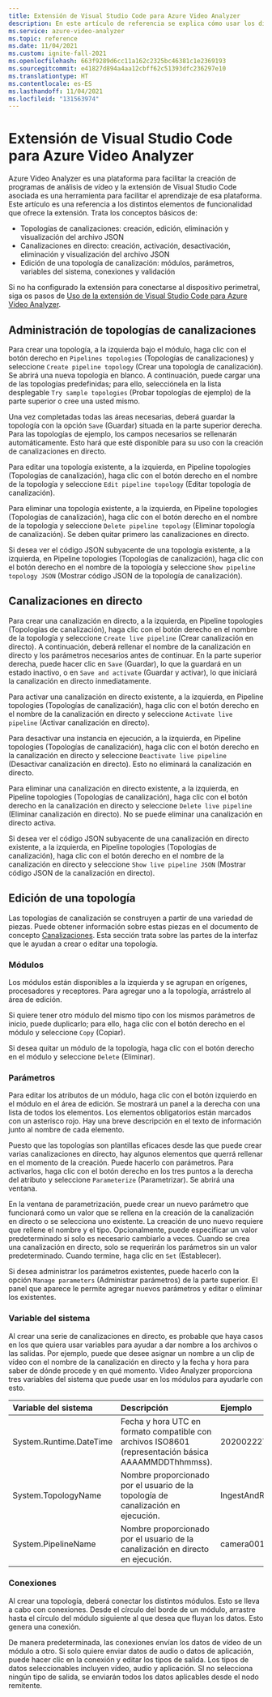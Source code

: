 ```yaml
---
title: Extensión de Visual Studio Code para Azure Video Analyzer
description: En este artículo de referencia se explica cómo usar los distintos elementos de las funcionalidades en la extensión de Visual Studio Code para Azure Video Analyzer.
ms.service: azure-video-analyzer
ms.topic: reference
ms.date: 11/04/2021
ms.custom: ignite-fall-2021
ms.openlocfilehash: 663f9289d6cc11a162c2325bc46381c1e2369193
ms.sourcegitcommit: e41827d894a4aa12cbff62c51393dfc236297e10
ms.translationtype: HT
ms.contentlocale: es-ES
ms.lasthandoff: 11/04/2021
ms.locfileid: "131563974"
---
```

# <a name="visual-studio-code-extension-for-azure-video-analyzer"></a>Extensión de Visual Studio Code para Azure Video Analyzer

Azure Video Analyzer es una plataforma para facilitar la creación de programas de análisis de vídeo y la extensión de Visual Studio Code asociada es una herramienta para facilitar el aprendizaje de esa plataforma.  Este artículo es una referencia a los distintos elementos de funcionalidad que ofrece la extensión.  Trata los conceptos básicos de:

* Topologías de canalizaciones: creación, edición, eliminación y visualización del archivo JSON
* Canalizaciones en directo: creación, activación, desactivación, eliminación y visualización del archivo JSON
* Edición de una topología de canalización: módulos, parámetros, variables del sistema, conexiones y validación

Si no ha configurado la extensión para conectarse al dispositivo perimetral, siga os pasos de [Uso de la extensión de Visual Studio Code para Azure Video Analyzer](./edge/use-visual-studio-code-extension.md).

## <a name="managing-pipelines-topology"></a>Administración de topologías de canalizaciones

Para crear una topología, a la izquierda bajo el módulo, haga clic con el botón derecho en `Pipelines topologies` (Topologías de canalizaciones) y seleccione `Create pipeline topology` (Crear una topología de canalización).  Se abrirá una nueva topología en blanco.  A continuación, puede cargar una de las topologías predefinidas; para ello, selecciónela en la lista desplegable `Try sample topologies` (Probar topologías de ejemplo) de la parte superior o cree una usted mismo.  

Una vez completadas todas las áreas necesarias, deberá guardar la topología con la opción `Save` (Guardar) situada en la parte superior derecha.  Para las topologías de ejemplo, los campos necesarios se rellenarán automáticamente.  Esto hará que esté disponible para su uso con la creación de canalizaciones en directo.

Para editar una topología existente, a la izquierda, en Pipeline topologies (Topologías de canalización), haga clic con el botón derecho en el nombre de la topología y seleccione `Edit pipeline topology` (Editar topología de canalización).

Para eliminar una topología existente, a la izquierda, en Pipeline topologies (Topologías de canalización), haga clic con el botón derecho en el nombre de la topología y seleccione `Delete pipeline topology` (Eliminar topología de canalización).  Se deben quitar primero las canalizaciones en directo.

Si desea ver el código JSON subyacente de una topología existente, a la izquierda, en Pipeline topologies (Topologías de canalización), haga clic con el botón derecho en el nombre de la topología y seleccione `Show pipeline topology JSON` (Mostrar código JSON de la topología de canalización).

## <a name="live-pipelines"></a>Canalizaciones en directo

Para crear una canalización en directo, a la izquierda, en Pipeline topologies (Topologías de canalización), haga clic con el botón derecho en el nombre de la topología y seleccione `Create live pipeline` (Crear canalización en directo).  A continuación, deberá rellenar el nombre de la canalización en directo y los parámetros necesarios antes de continuar.  En la parte superior derecha, puede hacer clic en `Save` (Guardar), lo que la guardará en un estado inactivo, o en `Save and activate` (Guardar y activar), lo que iniciará la canalización en directo inmediatamente. 

Para activar una canalización en directo existente, a la izquierda, en Pipeline topologies (Topologías de canalización), haga clic con el botón derecho en el nombre de la canalización en directo y seleccione `Activate live pipeline` (Activar canalización en directo).

Para desactivar una instancia en ejecución, a la izquierda, en Pipeline topologies (Topologías de canalización), haga clic con el botón derecho en la canalización en directo y seleccione `Deactivate live pipeline` (Desactivar canalización en directo).  Esto no eliminará la canalización en directo.

Para eliminar una canalización en directo existente, a la izquierda, en Pipeline topologies (Topologías de canalización), haga clic con el botón derecho en la canalización en directo y seleccione `Delete live pipeline` (Eliminar canalización en directo).  No se puede eliminar una canalización en directo activa.

Si desea ver el código JSON subyacente de una canalización en directo existente, a la izquierda, en Pipeline topologies (Topologías de canalización), haga clic con el botón derecho en el nombre de la canalización en directo y seleccione `Show live pipeline JSON` (Mostrar código JSON de la canalización en directo).

## <a name="editing-a-topology"></a>Edición de una topología 

Las topologías de canalización se construyen a partir de una variedad de piezas. Puede obtener información sobre estas piezas en el documento de concepto [Canalizaciones](pipeline.md). Esta sección trata sobre las partes de la interfaz que le ayudan a crear o editar una topología.

### <a name="modules"></a>Módulos

Los módulos están disponibles a la izquierda y se agrupan en orígenes, procesadores y receptores.  Para agregar uno a la topología, arrástrelo al área de edición.

Si quiere tener otro módulo del mismo tipo con los mismos parámetros de inicio, puede duplicarlo; para ello, haga clic con el botón derecho en el módulo y seleccione `Copy` (Copiar).

Si desea quitar un módulo de la topología, haga clic con el botón derecho en el módulo y seleccione `Delete` (Eliminar).

### <a name="parameters"></a>Parámetros

Para editar los atributos de un módulo, haga clic con el botón izquierdo en el módulo en el área de edición.  Se mostrará un panel a la derecha con una lista de todos los elementos.  Los elementos obligatorios están marcados con un asterisco rojo.  Hay una breve descripción en el texto de información junto al nombre de cada elemento.

Puesto que las topologías son plantillas eficaces desde las que puede crear varias canalizaciones en directo, hay algunos elementos que querrá rellenar en el momento de la creación.  Puede hacerlo con parámetros.  Para activarlos, haga clic con el botón derecho en los tres puntos a la derecha del atributo y seleccione `Parameterize` (Parametrizar).  Se abrirá una ventana.

En la ventana de parametrización, puede crear un nuevo parámetro que funcionará como un valor que se rellena en la creación de la canalización en directo o se selecciona uno existente.  La creación de uno nuevo requiere que rellene el nombre y el tipo.  Opcionalmente, puede especificar un valor predeterminado si solo es necesario cambiarlo a veces.  Cuando se crea una canalización en directo, solo se requerirán los parámetros sin un valor predeterminado.  Cuando termine, haga clic en `Set` (Establecer).

Si desea administrar los parámetros existentes, puede hacerlo con la opción `Manage parameters` (Administrar parámetros) de la parte superior.  El panel que aparece le permite agregar nuevos parámetros y editar o eliminar los existentes.

### <a name="system-variable"></a>Variable del sistema

Al crear una serie de canalizaciones en directo, es probable que haya casos en los que quiera usar variables para ayudar a dar nombre a los archivos o las salidas.  Por ejemplo, puede que desee asignar un nombre a un clip de vídeo con el nombre de la canalización en directo y la fecha y hora para saber de dónde procede y en qué momento.  Video Analyzer proporciona tres variables del sistema que puede usar en los módulos para ayudarle con esto.

| Variable del sistema        | Descripción                                                  | Ejemplo              |
| :--------------------- | :----------------------------------------------------------- | :------------------- |
| System.Runtime.DateTime        | Fecha y hora UTC en formato compatible con archivos ISO8601 (representación básica AAAAMMDDThhmmss). | 20200222T173200Z     |
| System.TopologyName    | Nombre proporcionado por el usuario de la topología de canalización en ejecución.          | IngestAndRecord      |
| System.PipelineName    | Nombre proporcionado por el usuario de la canalización en directo en ejecución.          | camera001            |

### <a name="connections"></a>Conexiones 

Al crear una topología, deberá conectar los distintos módulos.  Esto se lleva a cabo con conexiones.  Desde el círculo del borde de un módulo, arrastre hasta el círculo del módulo siguiente al que desea que fluyan los datos.  Esto genera una conexión.

De manera predeterminada, las conexiones envían los datos de vídeo de un módulo a otro. Si solo quiere enviar datos de audio o datos de aplicación, puede hacer clic en la conexión y editar los tipos de salida. Los tipos de datos seleccionables incluyen vídeo, audio y aplicación. SI no selecciona ningún tipo de salida, se enviarán todos los datos aplicables desde el nodo remitente.
